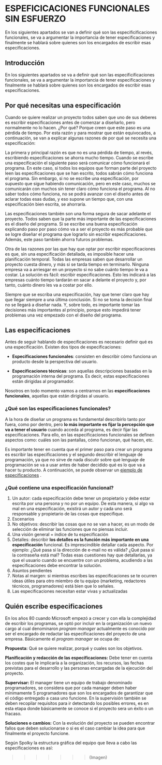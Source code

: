 
# **ESPEFICICACIONES FUNCIONALES SIN ESFUERZO**
En los siguientes apartados se van a definir qué son las especificificaciones funcionales, se va a argumentar la importancia de tener especificaciones y finalmente se hablará sobre quienes son los encargados de escribir esas especificaciones.

## **Introducción**

En los siguientes apartados se va a definir qué son las especificificaciones funcionales, se va a argumentar la importancia de tener especificaciones y finalmente se hablará sobre quienes son los encargados de escribir esas especificaciones.

## **Por qué necesitas una especificación**

Cuando se quiere realizar un proyecto todos saben que uno de sus deberes es escribir especificaciones antes de comenzar a diseñarlo, pero normalmente no lo hacen. ¿Por qué? Porque creen que este paso es una pérdida de tiempo. Por esta razón y para mostrar que están equivocados, a continuación, se van a explicar algunas razones de por qué se necesita una especificación:

La primera y principal razón es que no es una pérdida de tiempo, al revés, escribiendo especificaciones se ahorra mucho tiempo. Cuando se escribe una especificación el siguiente paso será comunicar cómo funcionará el programa. En este caso, si todos los equipos que forman parte del proyecto leen las especificaciones que se han escrito, todos sabrán cómo funciona el programa. Sin embargo, si no se escribe una especificación, por supuesto que sigue habiendo comunicación, pero en este caso, muchos se comunicarán con muchos sin tener claro cómo funciona el programa. Al no saber todos cómo funciona, no se podrá avanzar con el diseño antes de aclarar todas esas dudas, y eso supone un tiempo que, con una especificación bien escrita, se ahorraría. 

Las especificaciones también son una forma segura de sacar adelante el proyecto. Todos saben que la parte más importante de las especificaciones es el diseño del programa. Si se escribe una buena especificación explicando paso por paso cómo va a ser el proyecto es más probable que se logre diseñar el programa que lograrlo sin escribir especificaciones. Además, este paso también ahorra futuros problemas. 

Otra de las razones por las que hay que optar por escribir especificaciones es que, sin una especificación detallada, es imposible hacer una planificación temporal. Todas las empresas saben que desarrollar un proyecto cuesta dinero, y más si se tarda tiempo en terminarlo. Ninguna empresa va a arriesgar en un proyecto si no sabe cuánto tiempo le va a costar. La solución es fácil: escribir especificaciones. Esto les indicará a las empresas cuánto tiempo tardarán en sacar a delante el proyecto y, por tanto, cuánto dinero les va a costar por ello.

Siempre que se escriba una especificación, hay que tener claro que hay que llegar siempre a una última conclusión. Si no se toma la decisión final no se llegará a diseñar nada. Y, sobre todo, es importante tomar las decisiones más importantes al principio, porque esto impedirá tener problemas una vez empezado con el diseño del programa.  

## **Las especificaciones**
Antes de seguir hablando de especificaciones es necesario definir qué es una especificación. Existen dos tipos de especificaciones: 

- **Especificaciones funcionales**: consisten en describir cómo funciona un producto desde la perspectiva del usuario. 

- **Especificaciones técnicas**: son aquellas descripciones basadas en la programación interna del programa. Es decir, estas especificaciones están dirigidas al programador. 

Nosotros en todo momento vamos a centrarnos en las **especificaciones funcionales**, aquellas que están dirigidas al usuario. 

### ¿Qué son las especificaciones funcionales?
A la hora de diseñar un programa es fundamental describirlo tanto por fuera, como por dentro, pero **lo más importante es fijar la percepción que va a tener el usuario** cuando acceda al programa, es decir fijar las especificaciones. Para ello, en las especificaciones funcionales se definen aspectos como: cuáles son las pantallas, cómo funcionan, qué hacen, etc. 

Es importante tener en cuenta que el primer paso para crear un programa es escribir las especificaciones y el segundo describir el lenguaje de programación, ya que no sirve de nada discutir sobre qué lenguaje de programación se va a usar antes de haber decidido qué es lo que va a hacer tu producto. A continuación, se puede observar un [ejemplo de especificaciones]( https://web.archive.org/web/20160604182621/http://spanish.joelonsoftware.com/PainlessSpecs/WhatTimeIsIt_Spanish.html) .

### ¿Qué contiene una especificación funcional?
1.	Un autor: cada especificación debe tener un propietario y debe estar  escrita por una persona y no por un equipo. De esta manera, si algo va mal en una especificación, existirá un autor y cada uno será responsable y propietario de las cosas que especifique.
2.	Escenarios
3.	No objetivos: describir las cosas que no se van a hacer, es un modo de selección de eliminar las funciones que no piensas incluir. 
4.	Una visión general = índice de tu especificación
5.	Detalles: describir **los detalles es la función más importante en una especificación** funcional. Es imprescindible detallar cada aspecto. Por ejemplo: ¿Qué pasa si la dirección de e-mail no es válida? ¿Qué pasa si la contraseña está mal? Todas esas cuestiones hay que detallarlas, ya que el usuario cuando se encuentre con un problema, acudiendo a las especificaciones debe encontrar la solución. 
6.	Asuntos pendientes
7.	Notas al margen: si mientras escribes las especificaciones se te ocurren ideas útiles para otro miembro de tu equipo (marketing, redactores técnicos, programadores) está bien que lo señales.
8.	Las especificaciones necesitan estar vivas y actualizadas


## **Quién escribe especificaciones**

En los años 80 cuando Microsoft empezó a crecer y con ella la complejidad de escribir los programas, se optó por incluir en la organización un nuevo cargo al cual denominaron *program manager* actualmente es conocido por ser el encargado de redactar las especificaciones del proyecto de una empresa. Básicamente el *program manager* se ocupa de:

**Propuesta:** Qué se quiere realizar, porqué y cuales son los objetivos. 

**Planificación y redacción de las especificaciones:** Debe tener en cuenta los costes que le implicaría a la organización, los recursos, las fechas previstas para el desarrollo y las personas encargadas de la ejecución del proyecto. 

**Supervisar:** El manager tiene un equipo de trabajo denominado programadores, se considera que por cada manager deben haber mínimamente 5 programadores que son los encargados de garantizar que el código entregado a casa uno funcione. En la supervisión también se deben recopilar requisitos para ir detectando los posibles errores, es en esta etapa donde básicamente se conoce si el proyecto sera un éxito o un fracaso. 

**Soluciones o cambios:** Con la evolución del proyecto se pueden encontrar fallos que deben solucionarse o si es el caso cambiar la idea para que finalmente el proyecto funcione. 

Según Spolky la estructura gráfica del equipo que lleva a cabo las especificaciones es así: 
>>>>>>> (Imagen)
